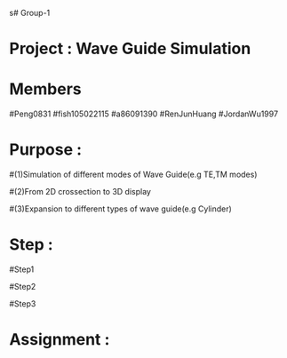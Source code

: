 s# Group-1
# Project : Wave Guide Simulation
# Members
#Peng0831
#fish105022115
#a86091390
#RenJunHuang
#JordanWu1997
# Purpose : 
#(1)Simulation of different modes of Wave Guide(e.g TE,TM modes)

#(2)From 2D crossection to 3D display

#(3)Expansion to different types of wave guide(e.g Cylinder)

# Step :

#Step1

#Step2

#Step3

# Assignment : 

